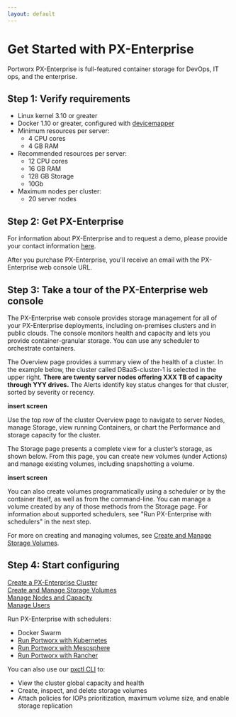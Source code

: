 ```yaml
---
layout: default
---
```

# Get Started with PX-Enterprise

Portworx PX-Enterprise is full-featured container storage for DevOps, IT ops, and the enterprise.

## Step 1: Verify requirements

* Linux kernel 3.10 or greater
* Docker 1.10 or greater, configured with [devicemapper](https://docs.docker.com/engine/userguide/storagedriver/device-mapper-driver/#/configure-docker-with-devicemapper)
* Minimum resources per server:
  * 4 CPU cores
  * 4 GB RAM
* Recommended resources per server:
  * 12 CPU cores
  * 16 GB RAM
  * 128 GB Storage
  * 10Gb
* Maximum nodes per cluster:
    * 20 server nodes

## Step 2: Get PX-Enterprise

For information about PX-Enterprise and to request a demo, please provide your contact information [here](http://na-sj15.marketo.com/lp/126-NHQ-240/request_a_demo.html).

After you purchase PX-Enterprise, you'll receive an email with the PX-Enterprise web console URL.

## Step 3: Take a tour of the PX-Enterprise web console

The PX-Enterprise web console provides storage management for all of your PX-Enterprise deployments, including on-premises clusters and in public clouds. The console monitors health and capacity and lets you provide container-granular storage. You can use any scheduler to orchestrate containers.

The Overview page provides a summary view of the health of a cluster. In the example below, the cluster called DBaaS-cluster-1 is selected in the upper right. **There are twenty server nodes offering XXX TB of capacity through YYY drives.** The Alerts identify key status changes for that cluster, sorted by severity or recency.

**insert screen**

Use the top row of the cluster Overview page to navigate to server Nodes, manage Storage, view running Containers, or chart the Performance and storage capacity for the cluster.

The Storage page presents a complete view for a cluster’s storage, as shown below. From this page, you can create new volumes (under Actions) and manage existing volumes, including snapshotting a volume.

**insert screen**

You can also create volumes programmatically using a scheduler or by the container itself, as well as from the command-line. You can manage a volume created by any of those methods from the Storage page. For information about supported schedulers, see "Run PX-Enterprise with schedulers" in the next step.

For more on creating and managing volumes, see [Create and Manage Storage Volumes](https://github.com/portworx/px-docs/blob/master/create-manage-storage-volumes.md).


## Step 4: Start configuring

[Create a PX-Enterprise Cluster](https://github.com/portworx/px-docs/blob/master/create-px-enterprise-cluster.md)  <br/>
[Create and Manage Storage Volumes](https://github.com/portworx/px-docs/blob/master/create-manage-storage-volumes.md)  <br/>
[Manage Nodes and Capacity](ZZZ.md)  <br/>
[Manage Users](https://github.com/portworx/px-docs/blob/master/manage-users-groups.md)

Run PX-Enterprise with schedulers:

* Docker Swarm
* [Run Portworx with Kubernetes](https://github.com/portworx/px-dev/blob/master/install_with_k8s.md)
* [Run Portworx with Mesosphere](https://github.com/portworx/px-dev/blob/master/install_with_mesosphere.md)
* [Run Portworx with Rancher](https://github.com/portworx/px-dev/blob/master/run_with_rancher.md)


You can also use our [pxctl CLI](https://github.com/portworx/px-dev/blob/master/cli_reference.md) to:

* View the cluster global capacity and health
* Create, inspect, and delete storage volumes
* Attach policies for IOPs prioritization, maximum volume size, and enable storage replication
